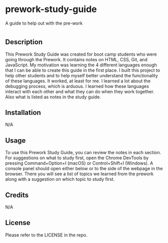 # prework-study-guide
A guide to help out with the pre-work
# <Your-Project-Title>

## Description

This Prework Study Guide was created for boot camp students who were going through the Prework. It contains notes on HTML, CSS, Git, and JavaScript. My motivation was learning the 4 different languages enough that I can be able to create this guide in the first place. I built this project to help other students and to help myself better understand the functionality of these languages. It worked, at least for me. I learned a lot about the debugging process, which is arduous. I learned how these languages interact with each other and what they can do when they work together. Also what is listed as notes in the study guide. 

## Installation

N/A

## Usage

To use this Prework Study Guide, you can review the notes in each section. For suggestions on what to study first, open the Chrome DevTools by pressing Command+Option+I (macOS) or Control+Shift+I (Windows). A console panel should open either below or to the side of the webpage in the browser. There you will see a list of topics we learned from the prework along with a suggestion on which topic to study first.

## Credits

N/A

## License

Please refer to the LICENSE in the repo.
